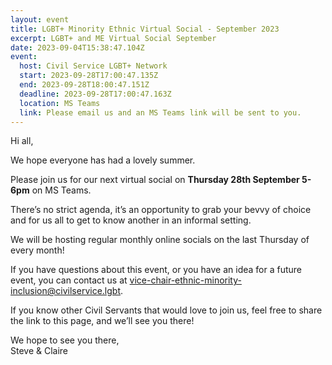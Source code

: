 ```yaml
---
layout: event
title: LGBT+ Minority Ethnic Virtual Social - September 2023
excerpt: LGBT+ and ME Virtual Social September
date: 2023-09-04T15:38:47.104Z
event:
  host: Civil Service LGBT+ Network
  start: 2023-09-28T17:00:47.135Z
  end: 2023-09-28T18:00:47.151Z
  deadline: 2023-09-28T17:00:47.163Z
  location: MS Teams
  link: Please email us and an MS Teams link will be sent to you.
---
```

H﻿i all, 

W﻿e hope everyone has had a lovely summer.

Please join us for our next virtual social on **Thursday 28th September 5-6pm** on MS Teams. 

There’s no strict agenda, it’s an opportunity to grab your bevvy of choice and for us all to get to know another in an informal setting.

W﻿e will be hosting regular monthly online socials on the last Thursday of every month!

If you have questions about this event, or you have an idea for a future event, you can contact us at [vice-chair-ethnic-minority-inclusion@civilservice.lgbt](mailto:vice-chair-ethnic-minority-inclusion@civilservice.lgbt).

If you know other Civil Servants that would love to join us, feel free to share the link to this page, and we’ll see you there!

W﻿e hope to see you there,\
S﻿teve & Claire